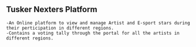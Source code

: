 ## Tusker Nexters Platform
    -An Online platform to view and manage Artist and E-sport stars during their perticipation in different regions.
    -Contains a voting tally through the portal for all the artists in different regions.
